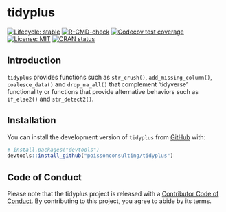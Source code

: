 
<!-- README.md is generated from README.Rmd. Please edit that file -->

# tidyplus

<!-- badges: start -->

[![Lifecycle:
stable](https://img.shields.io/badge/lifecycle-stable-brightgreen.svg)](https://lifecycle.r-lib.org/articles/stages.html#stable)
[![R-CMD-check](https://github.com/poissonconsulting/tidyplus/actions/workflows/R-CMD-check.yaml/badge.svg)](https://github.com/poissonconsulting/tidyplus/actions/workflows/R-CMD-check.yaml)
[![Codecov test
coverage](https://codecov.io/gh/poissonconsulting/tidyplus/graph/badge.svg)](https://app.codecov.io/gh/poissonconsulting/tidyplus)
[![License:
MIT](https://img.shields.io/badge/License-MIT-green.svg)](https://opensource.org/licenses/MIT)
[![CRAN
status](https://www.r-pkg.org/badges/version/tidyplus)](https://cran.r-project.org/package=tidyplus)
<!-- badges: end -->

## Introduction

`tidyplus` provides functions such as `str_crush()`,
`add_missing_column()`, `coalesce_data()` and `drop_na_all()` that
complement ‘tidyverse’ functionality or functions that provide
alternative behaviors such as `if_else2()` and `str_detect2()`.

## Installation

You can install the development version of `tidyplus` from
[GitHub](https://github.com/poissonconsulting/tidyplus) with:

``` r
# install.packages("devtools")
devtools::install_github("poissonconsulting/tidyplus")
```

## Code of Conduct

Please note that the tidyplus project is released with a [Contributor
Code of
Conduct](https://contributor-covenant.org/version/2/0/CODE_OF_CONDUCT.html).
By contributing to this project, you agree to abide by its terms.

